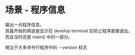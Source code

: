 # 场景 - 程序信息

输出一点程序信息。\
其最开始的用途是显示在 develop terminal 后防止程序直接退出。\
而且当时还是 main() 中的一部分。

相当于大多命令行程序中的 --version 标志
